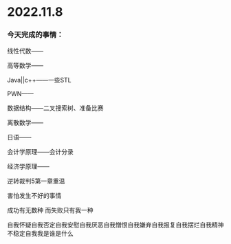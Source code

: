 # 2022.11.8

### 今天完成的事情：

线性代数——

高等数学——

Java||c++——一些STL

PWN——

数据结构——二叉搜索树、准备比赛

离散数学——

日语——

会计学原理——会计分录

经济学原理——

逆转裁判5第一章重温

害怕发生不好的事情

成功有无数种 而失败只有我一种

自我怀疑自我否定自我安慰自我厌恶自我憎恨自我嫌弃自我报复自我摆烂自我精神不稳定自我我是谁是什么

